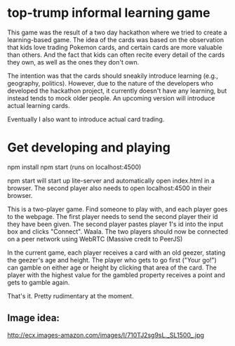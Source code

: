 # top-trump informal learning game

This game was the result of a two day hackathon where we tried to create a
learning-based game. The idea of the cards was based on the observation that
kids love trading Pokemon cards, and certain cards are more valuable than
others. And the fact that kids can often recite every detail of the cards
they own, as well as the ones they don't own.

The intention was that the cards should sneakily introduce learning
(e.g., geography, politics). However, due to the nature of the developers
who developed the hackathon project, it currently doesn't have any learning,
but instead tends to mock older people. An upcoming version will
introduce actual learning cards.

Eventually I also want to introduce actual card trading.

# Get developing and playing

npm install
npm start (runs on localhost:4500)

npm start will start up lite-server and automatically open index.html in a browser. The second
player also needs to open localhost:4500 in their browser.

This is a two-player game. Find someone to play with, and each player goes to the webpage.
The first player needs to send the second player their id they have been given. The second player
pastes player 1's id into the input box and clicks "Connect". Waala. The two players
should now be connected on a peer network using WebRTC (Massive credit to PeerJS)

In the current game, each player receives a card with an old geezer, stating the geezer's
age and height. The player who gets to go first ("Your go!") can gamble on
either age or height by clicking that area of the card. The player with the highest value
for the gambled property receives a point and gets to gamble again.

That's it. Pretty rudimentary at the moment.

## Image idea:
http://ecx.images-amazon.com/images/I/710TJ2sg9sL._SL1500_.jpg




